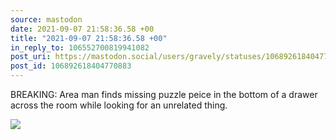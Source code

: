 ```yaml
---
source: mastodon
date: 2021-09-07 21:58:36.58 +00
title: "2021-09-07 21:58:36.58 +00"
in_reply_to: 106552700819941082
post_uri: https://mastodon.social/users/gravely/statuses/106892618404770883
post_id: 106892618404770883
---
```

BREAKING: Area man finds missing puzzle peice in the bottom of a drawer across the room while looking for an unrelated thing.


![](/images/106892618357267856.jpg)


